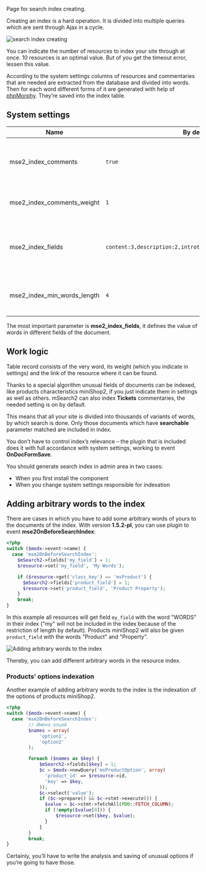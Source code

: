 Page for search index creating.

Creating an index is a hard operation. It is divided into multiple queries which are sent through Ajax in a cycle.

![search index creating](https://file.modx.pro/files/e/8/a/e8abae2883fc9b722910b31930910d09.png)

You can indicate the number of resources to index your site through at once.
10 resources is an optimal value.
But of you get the timeout error, lessen this value.


According to the system settings columns of resources and commentaries that are needed are extracted from the database and divided into words.
Then for each word different forms of it are generated with help of [phpMorphy][1]. They’re saved into the index table.

## System settings

Name                        | By default                                                    | Description
----------------------------|---------------------------------------------------------------|-------------------------------------------------------------------------------------------
mse2_index_comments         | `true`                                                        | Activate the indexation of commentaries for component **Tickets**
mse2_index_comments_weight  | `1`                                                             | Search weight of a word from the commentary
mse2_index_fields           | `content:3,description:2,introtext:2,pagetitle:3,longtitle:3` | Indexation of the resource fields setting. Name of the field and its weight after a colon.
mse2_index_min_words_length | `4`                                                             | Minimal length of a word for its participation in search.

The most important parameter is **mse2_index_fields**, it defines the value of words in different fields of the document.

## Work logic

Table record consists of the very word, its weight (which you indicate in settings) and the link of the resource where it can be found.

Thanks to a special algorithm unusual fields of documents can be indexed, like products characteristics miniShop2,
if you just indicate them in settings as well as others.
mSearch2 can also index **Tickets** commentaries,
the needed setting is on by default.

This means that all your site is divided into thousands of variants of words, by which search is done.
Only those documents which have **searchable** parameter matched are included in index.

You don’t have to control index’s relevance – the plugin that is included does it with full accordance with system settings, working to event **OnDocFormSave**.

You should generate search index in admin area in two cases:

* When you first install the component
* When you change system settings responsible for indexation

## Adding arbitrary words to the index

There are cases in which you have to add some arbitrary words of yours to the documents of the index. With version **1.5.2-pl**, you can use plugin to event **mse2OnBeforeSearchIndex**:

```php
<?php
switch ($modx->event->name) {
  case 'mse2OnBeforeSearchIndex':
    $mSearch2->fields['my_field'] = 1;
    $resource->set('my_field', 'My Words');

    if ($resource->get('class_key') == 'msProduct') {
      $mSearch2->fields['product_field'] = 1;
      $resource->set('product_field', 'Product Property');
    }
    break;
}
```

In this example all resources will get field `my_field` with the word "WORDS" in their index ("my" will not be included in the index because of the restriction of length by default). Products miniShop2 will also be given `product_field` with the words "Product" and "Property".

![Adding arbitrary words to the index](https://file.modx.pro/files/5/7/9/579567140e4f4e8667380edd9ee2b224.png)

Thereby, you can add different arbitrary words in the resource index.

### Products’ options indexation

Another example of adding arbitrary words to the index is the indexation of the options of products miniShop2.

```php
<?php
switch ($modx->event->name) {
  case 'mse2OnBeforeSearchIndex':
        // Имена опций
        $names = array(
            'option1',
            'option2'
        );

        foreach ($names as $key) {
            $mSearch2->fields[$key] = 1;
            $c = $modx->newQuery('msProductOption', array(
              'product_id' => $resource->id,
              'key' => $key,
            ));
            $c->select('value');
            if ($c->prepare() && $c->stmt->execute()) {
              $value = $c->stmt->fetchAll(PDO::FETCH_COLUMN);
              if (!empty($value[0])) {
                  $resource->set($key, $value);
              }
            }
        }
        break;
}
```

Certainly, you’ll have to write the analysis and saving of unusual options if you’re going to have those.

[1]: http://phpmorphy.sourceforge.net/dokuwiki/
